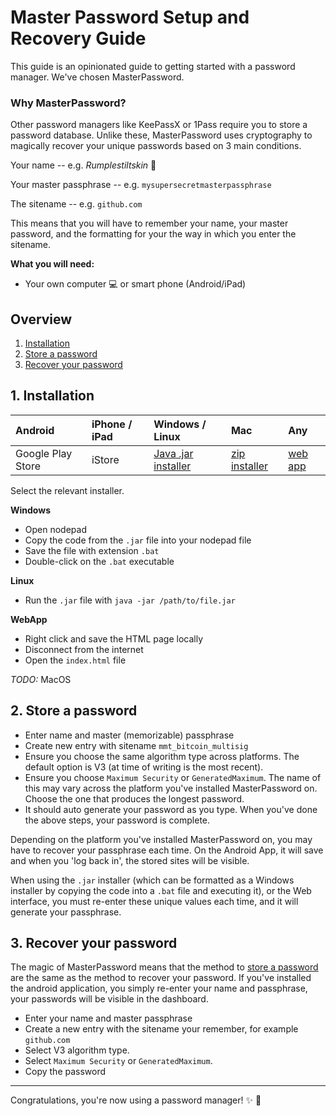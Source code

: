 # Master Password Setup and Recovery Guide

This guide is an opinionated guide to getting started with a password manager. We've chosen MasterPassword.

### Why MasterPassword?

Other password managers like KeePassX or 1Pass require you to store a password database. Unlike these, MasterPassword uses cryptography to magically recover your unique passwords based on 3 main conditions.

Your name -- e.g. _Rumplestiltskin_ :imp:

Your master passphrase -- e.g. `mysupersecretmasterpassphrase`

The sitename -- e.g. `github.com`

This means that you will have to remember your name, your master password, and the formatting for your the way in which you enter the sitename.

**What you will need:**

- Your own computer :computer: or smart phone (Android/iPad)

## Overview
1. [Installation](#1-installation)
1. [Store a password](#2-store-a-password)
2. [Recover your password](#3-recover-your-password)

## 1. Installation

Android | iPhone / iPad | Windows / Linux | Mac | Any
:-------|:--------------|:----------------|:----|:----
Google Play Store | iStore | [Java .jar installer](https://ssl.masterpasswordapp.com/masterpassword-gui.jar) | [zip installer](https://ssl.masterpasswordapp.com/masterpassword-mac.zip) | [web app](https://js.masterpasswordapp.com/)

Select the relevant installer.

**Windows**
* Open nodepad
* Copy the code from the `.jar` file into your nodepad file
* Save the file with extension `.bat`
* Double-click on the `.bat` executable

**Linux**
* Run the `.jar` file with `java -jar /path/to/file.jar`

**WebApp**
* Right click and save the HTML page locally
* Disconnect from the internet
* Open the `index.html` file

_TODO:_ MacOS

## 2. Store a password

* Enter name and master (memorizable) passphrase
* Create new entry with sitename `mmt_bitcoin_multisig`
* Ensure you choose the same algorithm type across platforms. The default option is V3 (at time of writing is the most recent). 
* Ensure you choose `Maximum Security` or `GeneratedMaximum`. The name of this may vary across the platform you've installed MasterPassword on. Choose the one that produces the longest password.
* It should auto generate your password as you type. When you've done the above steps, your password is complete.

Depending on the platform you've installed MasterPassword on, you may have to recover your passphrase each time. On the Android App, it will save and when you 'log back in', the stored sites will be visible.

When using the `.jar` installer (which can be formatted as a Windows installer by copying the code into a `.bat` file and executing it), or the Web interface, you must re-enter these unique values each time, and it will generate your passphrase.

## 3. Recover your password
The magic of MasterPassword means that the method to [store a password](#1-store-a-password) are the same as the method to recover your password. If you've installed the android application, you simply re-enter your name and passphrase, your passwords will be visible in the dashboard.

* Enter your name and master passphrase
* Create a new entry with the sitename your remember, for example `github.com`
* Select V3 algorithm type.
* Select `Maximum Security` or `GeneratedMaximum`.
* Copy the password

---

Congratulations, you're now using a password manager! :sparkles: :space_invader:
